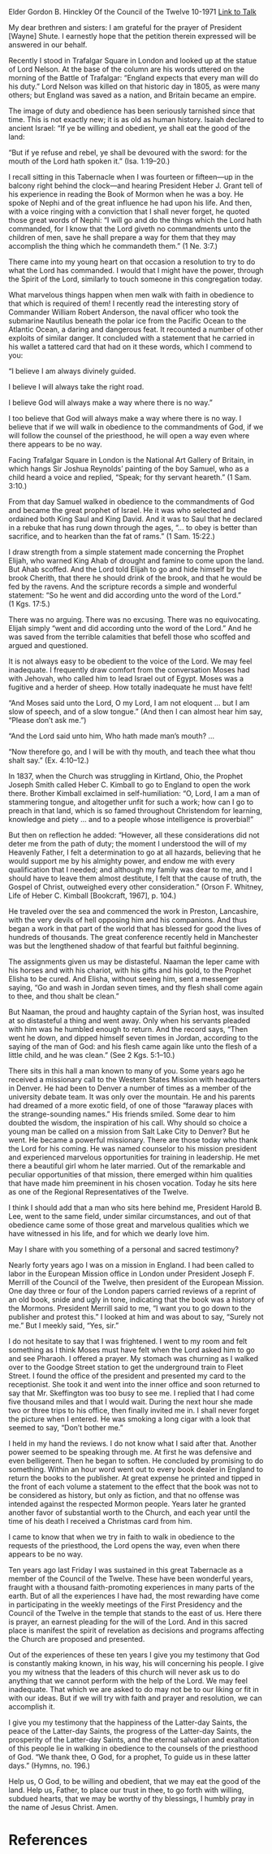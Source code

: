 Elder Gordon B. Hinckley
Of the Council of the Twelve
10-1971
[Link to Talk](https://www.churchofjesuschrist.org/study/general-conference/1971/10/if-ye-be-willing-and-obedient?lang=eng)

My dear brethren and sisters: I am grateful for the prayer of President [Wayne] Shute. I earnestly hope that the petition therein expressed will be answered in our behalf.

Recently I stood in Trafalgar Square in London and looked up at the statue of Lord Nelson. At the base of the column are his words uttered on the morning of the Battle of Trafalgar: “England expects that every man will do his duty.” Lord Nelson was killed on that historic day in 1805, as were many others; but England was saved as a nation, and Britain became an empire.

The image of duty and obedience has been seriously tarnished since that time. This is not exactly new; it is as old as human history. Isaiah declared to ancient Israel: “If ye be willing and obedient, ye shall eat the good of the land:

“But if ye refuse and rebel, ye shall be devoured with the sword: for the mouth of the Lord hath spoken it.” (Isa. 1:19–20.)

I recall sitting in this Tabernacle when I was fourteen or fifteen—up in the balcony right behind the clock—and hearing President Heber J. Grant tell of his experience in reading the Book of Mormon when he was a boy. He spoke of Nephi and of the great influence he had upon his life. And then, with a voice ringing with a conviction that I shall never forget, he quoted those great words of Nephi: “I will go and do the things which the Lord hath commanded, for I know that the Lord giveth no commandments unto the children of men, save he shall prepare a way for them that they may accomplish the thing which he commandeth them.” (1 Ne. 3:7.)

There came into my young heart on that occasion a resolution to try to do what the Lord has commanded. I would that I might have the power, through the Spirit of the Lord, similarly to touch someone in this congregation today.

What marvelous things happen when men walk with faith in obedience to that which is required of them! I recently read the interesting story of Commander William Robert Anderson, the naval officer who took the submarine Nautilus beneath the polar ice from the Pacific Ocean to the Atlantic Ocean, a daring and dangerous feat. It recounted a number of other exploits of similar danger. It concluded with a statement that he carried in his wallet a tattered card that had on it these words, which I commend to you:





“I believe I am always divinely guided.

I believe I will always take the right road.

I believe God will always make a way where there is no way.”





I too believe that God will always make a way where there is no way. I believe that if we will walk in obedience to the commandments of God, if we will follow the counsel of the priesthood, he will open a way even where there appears to be no way.

Facing Trafalgar Square in London is the National Art Gallery of Britain, in which hangs Sir Joshua Reynolds’ painting of the boy Samuel, who as a child heard a voice and replied, “Speak; for thy servant heareth.” (1 Sam. 3:10.)

From that day Samuel walked in obedience to the commandments of God and became the great prophet of Israel. He it was who selected and ordained both King Saul and King David. And it was to Saul that he declared in a rebuke that has rung down through the ages, “… to obey is better than sacrifice, and to hearken than the fat of rams.” (1 Sam. 15:22.)

I draw strength from a simple statement made concerning the Prophet Elijah, who warned King Ahab of drought and famine to come upon the land. But Ahab scoffed. And the Lord told Elijah to go and hide himself by the brook Cherith, that there he should drink of the brook, and that he would be fed by the ravens. And the scripture records a simple and wonderful statement: “So he went and did according unto the word of the Lord.” (1 Kgs. 17:5.)

There was no arguing. There was no excusing. There was no equivocating. Elijah simply “went and did according unto the word of the Lord.” And he was saved from the terrible calamities that befell those who scoffed and argued and questioned.

It is not always easy to be obedient to the voice of the Lord. We may feel inadequate. I frequently draw comfort from the conversation Moses had with Jehovah, who called him to lead Israel out of Egypt. Moses was a fugitive and a herder of sheep. How totally inadequate he must have felt!

“And Moses said unto the Lord, O my Lord, I am not eloquent … but I am slow of speech, and of a slow tongue.” (And then I can almost hear him say, “Please don’t ask me.”)

“And the Lord said unto him, Who hath made man’s mouth? …

“Now therefore go, and I will be with thy mouth, and teach thee what thou shalt say.” (Ex. 4:10–12.)

In 1837, when the Church was struggling in Kirtland, Ohio, the Prophet Joseph Smith called Heber C. Kimball to go to England to open the work there. Brother Kimball exclaimed in self-humiliation: “O, Lord, I am a man of stammering tongue, and altogether unfit for such a work; how can I go to preach in that land, which is so famed throughout Christendom for learning, knowledge and piety … and to a people whose intelligence is proverbial!”

But then on reflection he added: “However, all these considerations did not deter me from the path of duty; the moment I understood the will of my Heavenly Father, I felt a determination to go at all hazards, believing that he would support me by his almighty power, and endow me with every qualification that I needed; and although my family was dear to me, and I should have to leave them almost destitute, I felt that the cause of truth, the Gospel of Christ, outweighed every other consideration.” (Orson F. Whitney, Life of Heber C. Kimball [Bookcraft, 1967], p. 104.)

He traveled over the sea and commenced the work in Preston, Lancashire, with the very devils of hell opposing him and his companions. And thus began a work in that part of the world that has blessed for good the lives of hundreds of thousands. The great conference recently held in Manchester was but the lengthened shadow of that fearful but faithful beginning.

The assignments given us may be distasteful. Naaman the leper came with his horses and with his chariot, with his gifts and his gold, to the Prophet Elisha to be cured. And Elisha, without seeing him, sent a messenger saying, “Go and wash in Jordan seven times, and thy flesh shall come again to thee, and thou shalt be clean.”

But Naaman, the proud and haughty captain of the Syrian host, was insulted at so distasteful a thing and went away. Only when his servants pleaded with him was he humbled enough to return. And the record says, “Then went he down, and dipped himself seven times in Jordan, according to the saying of the man of God: and his flesh came again like unto the flesh of a little child, and he was clean.” (See 2 Kgs. 5:1–10.)

There sits in this hall a man known to many of you. Some years ago he received a missionary call to the Western States Mission with headquarters in Denver. He had been to Denver a number of times as a member of the university debate team. It was only over the mountain. He and his parents had dreamed of a more exotic field, of one of those “faraway places with the strange-sounding names.” His friends smiled. Some dear to him doubted the wisdom, the inspiration of his call. Why should so choice a young man be called on a mission from Salt Lake City to Denver? But he went. He became a powerful missionary. There are those today who thank the Lord for his coming. He was named counselor to his mission president and experienced marvelous opportunities for training in leadership. He met there a beautiful girl whom he later married. Out of the remarkable and peculiar opportunities of that mission, there emerged within him qualities that have made him preeminent in his chosen vocation. Today he sits here as one of the Regional Representatives of the Twelve.

I think I should add that a man who sits here behind me, President Harold B. Lee, went to the same field, under similar circumstances, and out of that obedience came some of those great and marvelous qualities which we have witnessed in his life, and for which we dearly love him.

May I share with you something of a personal and sacred testimony?

Nearly forty years ago I was on a mission in England. I had been called to labor in the European Mission office in London under President Joseph F. Merrill of the Council of the Twelve, then president of the European Mission. One day three or four of the London papers carried reviews of a reprint of an old book, snide and ugly in tone, indicating that the book was a history of the Mormons. President Merrill said to me, “I want you to go down to the publisher and protest this.” I looked at him and was about to say, “Surely not me.” But I meekly said, “Yes, sir.”

I do not hesitate to say that I was frightened. I went to my room and felt something as I think Moses must have felt when the Lord asked him to go and see Pharaoh. I offered a prayer. My stomach was churning as I walked over to the Goodge Street station to get the underground train to Fleet Street. I found the office of the president and presented my card to the receptionist. She took it and went into the inner office and soon returned to say that Mr. Skeffington was too busy to see me. I replied that I had come five thousand miles and that I would wait. During the next hour she made two or three trips to his office, then finally invited me in. I shall never forget the picture when I entered. He was smoking a long cigar with a look that seemed to say, “Don’t bother me.”

I held in my hand the reviews. I do not know what I said after that. Another power seemed to be speaking through me. At first he was defensive and even belligerent. Then he began to soften. He concluded by promising to do something. Within an hour word went out to every book dealer in England to return the books to the publisher. At great expense he printed and tipped in the front of each volume a statement to the effect that the book was not to be considered as history, but only as fiction, and that no offense was intended against the respected Mormon people. Years later he granted another favor of substantial worth to the Church, and each year until the time of his death I received a Christmas card from him.

I came to know that when we try in faith to walk in obedience to the requests of the priesthood, the Lord opens the way, even when there appears to be no way.

Ten years ago last Friday I was sustained in this great Tabernacle as a member of the Council of the Twelve. These have been wonderful years, fraught with a thousand faith-promoting experiences in many parts of the earth. But of all the experiences I have had, the most rewarding have come in participating in the weekly meetings of the First Presidency and the Council of the Twelve in the temple that stands to the east of us. Here there is prayer, an earnest pleading for the will of the Lord. And in this sacred place is manifest the spirit of revelation as decisions and programs affecting the Church are proposed and presented.

Out of the experiences of these ten years I give you my testimony that God is constantly making known, in his way, his will concerning his people. I give you my witness that the leaders of this church will never ask us to do anything that we cannot perform with the help of the Lord. We may feel inadequate. That which we are asked to do may not be to our liking or fit in with our ideas. But if we will try with faith and prayer and resolution, we can accomplish it.

I give you my testimony that the happiness of the Latter-day Saints, the peace of the Latter-day Saints, the progress of the Latter-day Saints, the prosperity of the Latter-day Saints, and the eternal salvation and exaltation of this people lie in walking in obedience to the counsels of the priesthood of God. “We thank thee, O God, for a prophet, To guide us in these latter days.” (Hymns, no. 196.)

Help us, O God, to be willing and obedient, that we may eat the good of the land. Help us, Father, to place our trust in thee, to go forth with willing, subdued hearts, that we may be worthy of thy blessings, I humbly pray in the name of Jesus Christ. Amen.

# References
